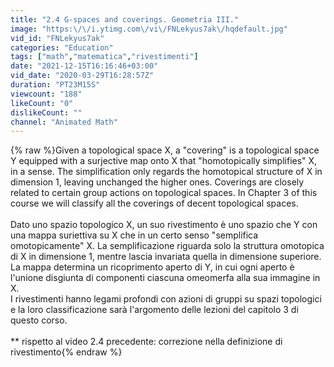 ```yaml
---
title: "2.4 G-spaces and coverings. Geometria III."
image: "https:\/\/i.ytimg.com\/vi\/FNLekyus7ak\/hqdefault.jpg"
vid_id: "FNLekyus7ak"
categories: "Education"
tags: ["math","matematica","rivestimenti"]
date: "2021-12-15T16:16:46+03:00"
vid_date: "2020-03-29T16:28:57Z"
duration: "PT23M15S"
viewcount: "188"
likeCount: "0"
dislikeCount: ""
channel: "Animated Math"
---
```

{% raw %}Given a topological space X, a &quot;covering&quot; is a topological space Y equipped with a surjective map onto X that &quot;homotopically simplifies&quot; X, in a sense. The simplification only regards the homotopical structure of X in dimension 1, leaving unchanged the higher ones. Coverings are closely related to certain group actions on topological spaces. In Chapter 3 of this course we will classify all the coverings of decent topological spaces.<br /><br />Dato uno spazio topologico X, un suo rivestimento è uno spazio che Y con una mappa suriettiva su X che in un certo senso &quot;semplifica omotopicamente&quot; X. La semplificazione riguarda solo la struttura omotopica di X in dimensione 1, mentre lascia invariata quella in dimensione superiore.<br />La mappa determina un ricoprimento aperto di Y, in cui ogni aperto è l'unione disgiunta di componenti ciascuna omeomerfa alla sua immagine in X. <br />I rivestimenti hanno legami profondi con azioni di gruppi su spazi topologici e la loro classificazione sarà l'argomento delle lezioni del capitolo 3 di questo corso.<br /><br />** rispetto al video 2.4 precedente: correzione nella definizione di rivestimento{% endraw %}
